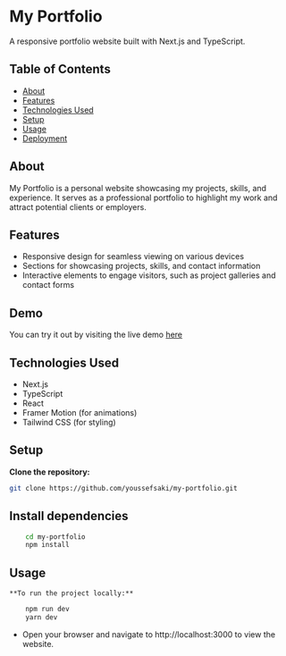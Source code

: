 # My Portfolio

A responsive portfolio website built with Next.js and TypeScript.

## Table of Contents

- [About](#about)
- [Features](#features)
- [Technologies Used](#technologies-used)
- [Setup](#setup)
- [Usage](#usage)
- [Deployment](#deployment)

## About

My Portfolio is a personal website showcasing my projects, skills, and experience. It serves as a professional portfolio to highlight my work and attract potential clients or employers.

## Features

- Responsive design for seamless viewing on various devices
- Sections for showcasing projects, skills, and contact information
- Interactive elements to engage visitors, such as project galleries and contact forms

## Demo 

You can try it out by visiting the live demo <a href='https://youssefsaki.vercel.app'>here</a>

## Technologies Used

- Next.js
- TypeScript
- React
- Framer Motion (for animations)
- Tailwind CSS (for styling)

## Setup

  **Clone the repository:**

   ```bash
   git clone https://github.com/youssefsaki/my-portfolio.git 
   ```

## Install dependencies

```bash 
    cd my-portfolio
    npm install
```

## Usage 

    **To run the project locally:**

```bash 
    npm run dev 
    yarn dev
```

 - Open your browser and navigate to http://localhost:3000 to view the website.

